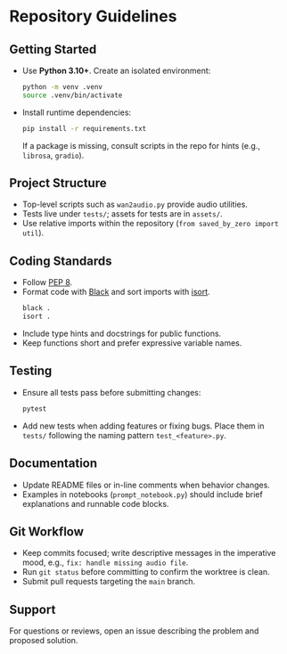 # Repository Guidelines

## Getting Started
- Use **Python 3.10+**. Create an isolated environment:
  ```bash
  python -m venv .venv
  source .venv/bin/activate
  ```
- Install runtime dependencies:
  ```bash
  pip install -r requirements.txt
  ```
  If a package is missing, consult scripts in the repo for hints (e.g., `librosa`, `gradio`).

## Project Structure
- Top-level scripts such as `wan2audio.py` provide audio utilities.
- Tests live under `tests/`; assets for tests are in `assets/`.
- Use relative imports within the repository (`from saved_by_zero import util`).

## Coding Standards
- Follow [PEP 8](https://peps.python.org/pep-0008/).
- Format code with [Black](https://black.readthedocs.io/) and sort imports with [isort](https://pycqa.github.io/isort/).
  ```bash
  black .
  isort .
  ```
- Include type hints and docstrings for public functions.
- Keep functions short and prefer expressive variable names.

## Testing
- Ensure all tests pass before submitting changes:
  ```bash
  pytest
  ```
- Add new tests when adding features or fixing bugs. Place them in `tests/` following the naming pattern `test_<feature>.py`.

## Documentation
- Update README files or in-line comments when behavior changes.
- Examples in notebooks (`prompt_notebook.py`) should include brief explanations and runnable code blocks.

## Git Workflow
- Keep commits focused; write descriptive messages in the imperative mood, e.g., `fix: handle missing audio file`.
- Run `git status` before committing to confirm the worktree is clean.
- Submit pull requests targeting the `main` branch.

## Support
For questions or reviews, open an issue describing the problem and proposed solution.
